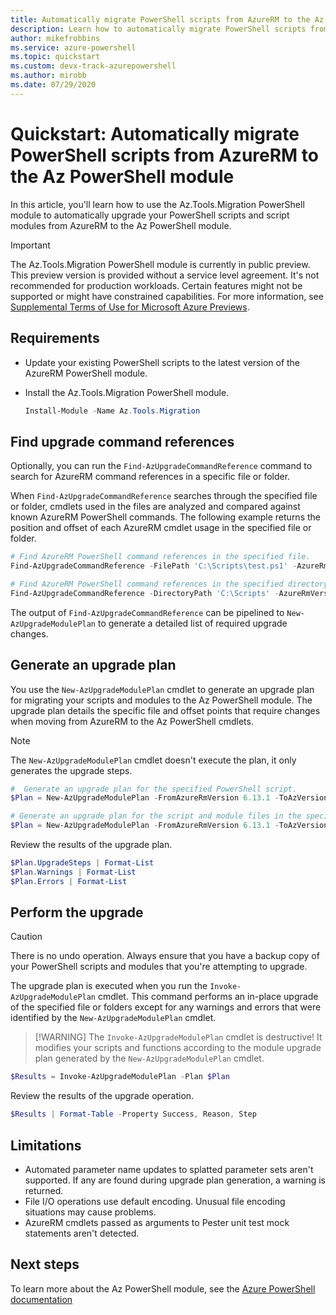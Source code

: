 ```yaml
---
title: Automatically migrate PowerShell scripts from AzureRM to the Az PowerShell module
description: Learn how to automatically migrate PowerShell scripts from AzureRM to the Az PowerShell module.
author: mikefrobbins
ms.service: azure-powershell
ms.topic: quickstart
ms.custom: devx-track-azurepowershell
ms.author: mirobb
ms.date: 07/29/2020
---
```


# Quickstart: Automatically migrate PowerShell scripts from AzureRM to the Az PowerShell module

In this article, you'll learn how to use the Az.Tools.Migration PowerShell module to automatically
upgrade your PowerShell scripts and script modules from AzureRM to the Az PowerShell module.

> [!IMPORTANT]
> The Az.Tools.Migration PowerShell module is currently in public preview. This preview version is
> provided without a service level agreement. It's not recommended for production workloads. Certain
> features might not be supported or might have constrained capabilities. For more information, see
> [Supplemental Terms of Use for Microsoft Azure Previews](https://azure.microsoft.com/support/legal/preview-supplemental-terms/).

## Requirements

* Update your existing PowerShell scripts to the latest version of the AzureRM PowerShell module.
* Install the Az.Tools.Migration PowerShell module.

  ```powershell
  Install-Module -Name Az.Tools.Migration
  ```

## Find upgrade command references

Optionally, you can run the `Find-AzUpgradeCommandReference` command to search for AzureRM command
references in a specific file or folder.

When `Find-AzUpgradeCommandReference` searches through the specified file or folder, cmdlets used in
the files are analyzed and compared against known AzureRM PowerShell commands. The following example
returns the position and offset of each AzureRM cmdlet usage in the specified file or folder.

```powershell
# Find AzureRM PowerShell command references in the specified file.
Find-AzUpgradeCommandReference -FilePath 'C:\Scripts\test.ps1' -AzureRmVersion '6.13.1'

# Find AzureRM PowerShell command references in the specified directory and subfolders.
Find-AzUpgradeCommandReference -DirectoryPath 'C:\Scripts' -AzureRmVersion '6.13.1'
```

The output of `Find-AzUpgradeCommandReference` can be pipelined to `New-AzUpgradeModulePlan` to
generate a detailed list of required upgrade changes.

## Generate an upgrade plan

You use the `New-AzUpgradeModulePlan` cmdlet to generate an upgrade plan for migrating your scripts
and modules to the Az PowerShell module. The upgrade plan details the specific file and offset
points that require changes when moving from AzureRM to the Az PowerShell cmdlets.

> [!NOTE]
> The `New-AzUpgradeModulePlan` cmdlet doesn't execute the plan, it only generates the upgrade steps.

```powershell
#  Generate an upgrade plan for the specified PowerShell script.
$Plan = New-AzUpgradeModulePlan -FromAzureRmVersion 6.13.1 -ToAzVersion 4.4.0 -FilePath 'C:\Scripts\my-azure-script.ps1'
```

```powershell
# Generate an upgrade plan for the script and module files in the specified folder.
$Plan = New-AzUpgradeModulePlan -FromAzureRmVersion 6.13.1 -ToAzVersion 4.4.0 -DirectoryPath 'C:\Scripts'
```

Review the results of the upgrade plan.

```powershell
$Plan.UpgradeSteps | Format-List
$Plan.Warnings | Format-List
$Plan.Errors | Format-List
```

## Perform the upgrade

> [!CAUTION]
> There is no undo operation. Always ensure that you have a backup copy of your PowerShell scripts
> and modules that you're attempting to upgrade.

The upgrade plan is executed when you run the `Invoke-AzUpgradeModulePlan` cmdlet. This command
performs an in-place upgrade of the specified file or folders except for any warnings and errors
that were identified by the `New-AzUpgradeModulePlan` cmdlet.

> [!WARNING] The `Invoke-AzUpgradeModulePlan` cmdlet is destructive! It modifies your scripts and
> functions according to the module upgrade plan generated by the `New-AzUpgradeModulePlan` cmdlet.

```powershell
$Results = Invoke-AzUpgradeModulePlan -Plan $Plan
```

Review the results of the upgrade operation.

```powershell
$Results | Format-Table -Property Success, Reason, Step
```

## Limitations

* Automated parameter name updates to splatted parameter sets aren't supported. If any are found
  during upgrade plan generation, a warning is returned.
* File I/O operations use default encoding. Unusual file encoding situations may cause problems.
* AzureRM cmdlets passed as arguments to Pester unit test mock statements aren't detected.

## Next steps

To learn more about the Az PowerShell module, see the [Azure PowerShell documentation](https://docs.microsoft.com/powershell/azure/)